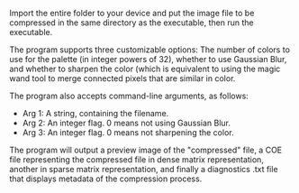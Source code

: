 Import the entire folder to your device and put the image file to be compressed in the same directory as the executable,
then run the executable.

The program supports three customizable options: The number of colors to use for the palette (in integer powers of 32), 
whether to use Gaussian Blur, and whether to sharpen the color (which is equivalent to using the magic wand tool to merge connected pixels
 that are similar in color.
 
 The program also accepts command-line arguments, as follows:
 - Arg 1: A string, containing the filename.
 - Arg 2: An integer flag. 0 means not using Gaussian Blur.
 - Arg 3: An integer flag. 0 means not sharpening the color.
 
 The program will output a preview image of the "compressed" file, a COE file representing the compressed file in dense matrix representation, 
 another in sparse matrix representation, and finally a diagnostics .txt file that displays metadata of the compression process.
